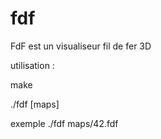 # fdf
FdF est un visualiseur fil de fer 3D

utilisation :

make

./fdf [maps]

exemple ./fdf maps/42.fdf
